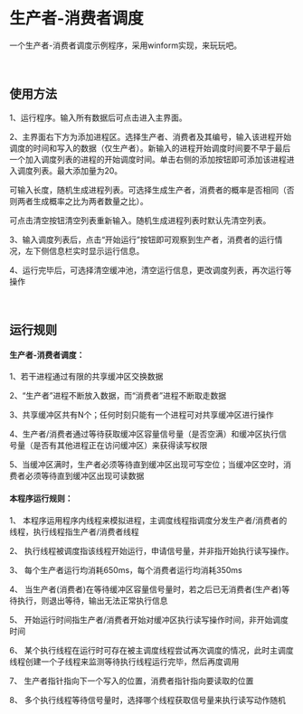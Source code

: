 # 生产者-消费者调度

一个生产者-消费者调度示例程序，采用winform实现，来玩玩吧。

<br/>

## 使用方法

1、运行程序。输入所有数据后可点击进入主界面。

2、主界面右下方为添加进程区。选择生产者、消费者及其编号，输入该进程开始调度的时间和写入的数据（仅生产者）。新输入的进程开始调度时间要不早于最后一个加入调度列表的进程的开始调度时间。单击右侧的添加按钮即可添加该进程进入调度列表。最大添加量为20。<br/>

可输入长度，随机生成进程列表。可选择生成生产者，消费者的概率是否相同（否则两者生成概率之比为两者数量之比）。<br/>

可点击清空按钮清空列表重新输入。随机生成进程列表时默认先清空列表。

3、输入调度列表后，点击“开始运行”按钮即可观察到生产者，消费者的运行情况，左下侧信息栏实时显示运行信息。

4、运行完毕后，可选择清空缓冲池，清空运行信息，更改调度列表，再次运行等操作
<br/>

<br/>

## 运行规则
#### 生产者-消费者调度：

1、若干进程通过有限的共享缓冲区交换数据

2、“生产者”进程不断放入数据，而“消费者”进程不断取走数据

3、共享缓冲区共有N个；任何时刻只能有一个进程可对共享缓冲区进行操作

4、生产者/消费者通过等待获取缓冲区容量信号量（是否空满）和缓冲区执行信号量（是否有其他进程正在访问缓冲区）来获得读写权限

5、当缓冲区满时，生产者必须等待直到缓冲区出现可写空位；当缓冲区空时，消费者必须等待直到缓冲区出现可读数据
<br/>
#### 本程序运行规则：
1、  本程序运用程序内线程来模拟进程，主调度线程指调度分发生产者/消费者的线程，执行线程指生产者/消费者线程

2、  执行线程被调度指该线程开始运行，申请信号量，并非指开始执行读写操作。

3、	每个生产者运行均消耗650ms，每个消费者运行均消耗350ms

4、	当生产者(消费者)在等待缓冲区容量信号量时，若之后已无消费者(生产者)等待执行，则退出等待，输出无法正常执行信息

5、	开始运行时间指生产者/消费者开始对缓冲区执行读写操作时间，非开始调度时间

6、	某个执行线程在运行时可存在被主调度线程尝试再次调度的情况，此时主调度线程创建一个子线程来监测等待执行线程运行完毕，然后再度调用

7、	生产者指针指向下一个写入的位置，消费者指针指向要读取的位置

8、	多个执行线程等待信号量时，选择哪个线程获取信号量来执行读写动作随机




